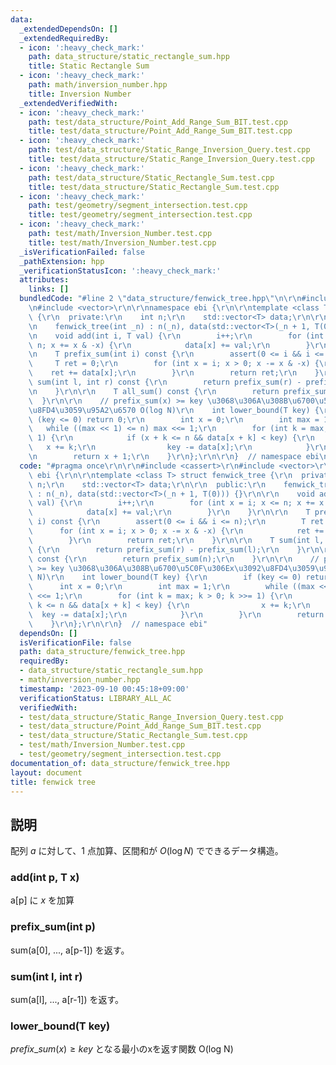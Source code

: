 ```yaml
---
data:
  _extendedDependsOn: []
  _extendedRequiredBy:
  - icon: ':heavy_check_mark:'
    path: data_structure/static_rectangle_sum.hpp
    title: Static Rectangle Sum
  - icon: ':heavy_check_mark:'
    path: math/inversion_number.hpp
    title: Inversion Number
  _extendedVerifiedWith:
  - icon: ':heavy_check_mark:'
    path: test/data_structure/Point_Add_Range_Sum_BIT.test.cpp
    title: test/data_structure/Point_Add_Range_Sum_BIT.test.cpp
  - icon: ':heavy_check_mark:'
    path: test/data_structure/Static_Range_Inversion_Query.test.cpp
    title: test/data_structure/Static_Range_Inversion_Query.test.cpp
  - icon: ':heavy_check_mark:'
    path: test/data_structure/Static_Rectangle_Sum.test.cpp
    title: test/data_structure/Static_Rectangle_Sum.test.cpp
  - icon: ':heavy_check_mark:'
    path: test/geometry/segment_intersection.test.cpp
    title: test/geometry/segment_intersection.test.cpp
  - icon: ':heavy_check_mark:'
    path: test/math/Inversion_Number.test.cpp
    title: test/math/Inversion_Number.test.cpp
  _isVerificationFailed: false
  _pathExtension: hpp
  _verificationStatusIcon: ':heavy_check_mark:'
  attributes:
    links: []
  bundledCode: "#line 2 \"data_structure/fenwick_tree.hpp\"\n\r\n#include <cassert>\r\
    \n#include <vector>\r\n\r\nnamespace ebi {\r\n\r\ntemplate <class T> struct fenwick_tree\
    \ {\r\n  private:\r\n    int n;\r\n    std::vector<T> data;\r\n\r\n  public:\r\
    \n    fenwick_tree(int _n) : n(_n), data(std::vector<T>(_n + 1, T(0))) {}\r\n\r\
    \n    void add(int i, T val) {\r\n        i++;\r\n        for (int x = i; x <=\
    \ n; x += x & -x) {\r\n            data[x] += val;\r\n        }\r\n    }\r\n\r\
    \n    T prefix_sum(int i) const {\r\n        assert(0 <= i && i <= n);\r\n   \
    \     T ret = 0;\r\n        for (int x = i; x > 0; x -= x & -x) {\r\n        \
    \    ret += data[x];\r\n        }\r\n        return ret;\r\n    }\r\n\r\n    T\
    \ sum(int l, int r) const {\r\n        return prefix_sum(r) - prefix_sum(l);\r\
    \n    }\r\n\r\n    T all_sum() const {\r\n        return prefix_sum(n);\r\n  \
    \  }\r\n\r\n    // prefix_sum(x) >= key \u3068\u306A\u308B\u6700\u5C0F\u306Ex\u3092\
    \u8FD4\u3059\u95A2\u6570 O(log N)\r\n    int lower_bound(T key) {\r\n        if\
    \ (key <= 0) return 0;\r\n        int x = 0;\r\n        int max = 1;\r\n     \
    \   while ((max << 1) <= n) max <<= 1;\r\n        for (int k = max; k > 0; k >>=\
    \ 1) {\r\n            if (x + k <= n && data[x + k] < key) {\r\n             \
    \   x += k;\r\n                key -= data[x];\r\n            }\r\n        }\r\
    \n        return x + 1;\r\n    }\r\n};\r\n\r\n}  // namespace ebi\n"
  code: "#pragma once\r\n\r\n#include <cassert>\r\n#include <vector>\r\n\r\nnamespace\
    \ ebi {\r\n\r\ntemplate <class T> struct fenwick_tree {\r\n  private:\r\n    int\
    \ n;\r\n    std::vector<T> data;\r\n\r\n  public:\r\n    fenwick_tree(int _n)\
    \ : n(_n), data(std::vector<T>(_n + 1, T(0))) {}\r\n\r\n    void add(int i, T\
    \ val) {\r\n        i++;\r\n        for (int x = i; x <= n; x += x & -x) {\r\n\
    \            data[x] += val;\r\n        }\r\n    }\r\n\r\n    T prefix_sum(int\
    \ i) const {\r\n        assert(0 <= i && i <= n);\r\n        T ret = 0;\r\n  \
    \      for (int x = i; x > 0; x -= x & -x) {\r\n            ret += data[x];\r\n\
    \        }\r\n        return ret;\r\n    }\r\n\r\n    T sum(int l, int r) const\
    \ {\r\n        return prefix_sum(r) - prefix_sum(l);\r\n    }\r\n\r\n    T all_sum()\
    \ const {\r\n        return prefix_sum(n);\r\n    }\r\n\r\n    // prefix_sum(x)\
    \ >= key \u3068\u306A\u308B\u6700\u5C0F\u306Ex\u3092\u8FD4\u3059\u95A2\u6570 O(log\
    \ N)\r\n    int lower_bound(T key) {\r\n        if (key <= 0) return 0;\r\n  \
    \      int x = 0;\r\n        int max = 1;\r\n        while ((max << 1) <= n) max\
    \ <<= 1;\r\n        for (int k = max; k > 0; k >>= 1) {\r\n            if (x +\
    \ k <= n && data[x + k] < key) {\r\n                x += k;\r\n              \
    \  key -= data[x];\r\n            }\r\n        }\r\n        return x + 1;\r\n\
    \    }\r\n};\r\n\r\n}  // namespace ebi"
  dependsOn: []
  isVerificationFile: false
  path: data_structure/fenwick_tree.hpp
  requiredBy:
  - data_structure/static_rectangle_sum.hpp
  - math/inversion_number.hpp
  timestamp: '2023-09-10 00:45:18+09:00'
  verificationStatus: LIBRARY_ALL_AC
  verifiedWith:
  - test/data_structure/Static_Range_Inversion_Query.test.cpp
  - test/data_structure/Point_Add_Range_Sum_BIT.test.cpp
  - test/data_structure/Static_Rectangle_Sum.test.cpp
  - test/math/Inversion_Number.test.cpp
  - test/geometry/segment_intersection.test.cpp
documentation_of: data_structure/fenwick_tree.hpp
layout: document
title: fenwick tree
---
```


## 説明

配列 $a$ に対して、$1$ 点加算、区間和が $O(\log N)$ でできるデータ構造。

### add(int p, T x)

a[p] に $x$ を加算

### prefix_sum(int p)

sum(a[0], ..., a[p-1]) を返す。

### sum(int l, int r)

sum(a[l], ..., a[r-1]) を返す。

### lower_bound(T key)

$prefix\_sum(x) \geq key$ となる最小のxを返す関数 O(log N)